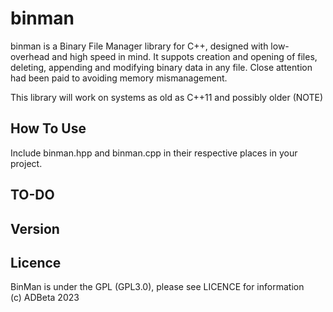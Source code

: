 # binman

binman is a Binary File Manager library for C++, designed with low-overhead and 
high speed in mind. It suppots creation and opening of files, deleting, appending
and modifying binary data in any file. Close attention had been paid to avoiding
memory mismanagement.  

This library will work on systems as old as C++11 and possibly older (NOTE)

## How To Use
Include binman.hpp and binman.cpp in their respective places in your project.  

## TO-DO 

## Version

## Licence
BinMan is under the GPL (GPL3.0), please see LICENCE for information  
(c) ADBeta 2023
